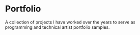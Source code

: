 # Portfolio
A collection of projects I have worked over the years to serve as programming and technical artist portfolio samples.
